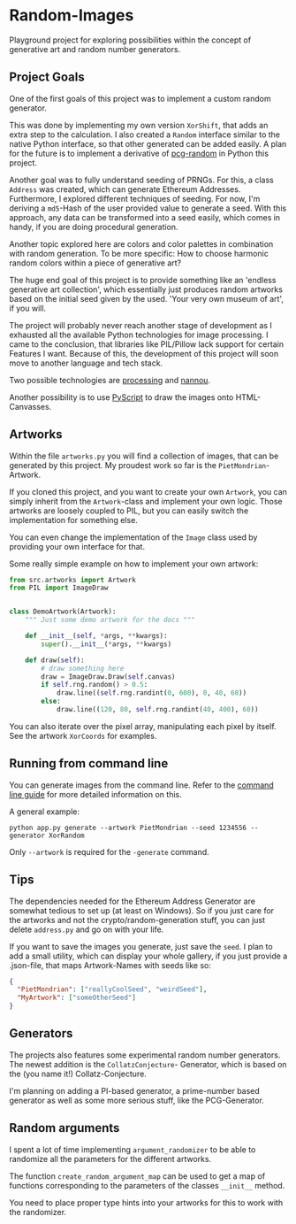 # Random-Images

Playground project for exploring possibilities within the concept of generative art and random number generators.

## Project Goals

One of the first goals of this project was to implement a custom random generator.

This was done by implementing my own version `XorShift`, that adds an extra step to the calculation. I also created a 
`Random` interface similar to the native Python interface, so that other generated can be added easily. A plan for the
future is to implement a derivative of [pcg-random](https://www.pcg-random.org/) in Python this project.

Another goal was to fully understand seeding of PRNGs. For this, a class `Address` was created, which can generate
Ethereum Addresses. Furthermore, I explored different techniques of seeding. For now, I'm deriving  a `md5`-Hash of the
user provided value to generate a seed. With this approach, any data can be transformed into a seed easily, which comes
in handy, if you are doing procedural generation.

Another topic explored here are colors and color palettes in combination with random generation. To be more specific:
How to choose harmonic random colors within a piece of generative art?

The huge end goal of this project is to provide something like an 'endless generative art collection', which essentially
just produces random artworks based on the initial seed given by the used.
'Your very own museum of art', if you will.

The project will probably never reach another stage of development as I exhausted all the available Python technologies
for image processing. I came to the conclusion, that libraries like PIL/Pillow lack support for certain Features I want.
Because of this, the development of this project will soon move to another language and tech stack.

Two possible technologies are [processing](https://processing.org/) and [nannou](https://nannou.cc/). 

Another possibility is to use [PyScript](https://pyscript.net/) to draw the images onto HTML-Canvasses.

## Artworks

Within the file `artworks.py` you will find a collection of images, that can be generated by this project.
My proudest work so far is the `PietMondrian`-Artwork.

If you cloned this project, and you want to create your own `Artwork`, you can simply inherit from the `Artwork`-class
and implement your own logic. Those artworks are loosely coupled to PIL, but you can easily switch the implementation
for something else.

You can even change the implementation of the `Image` class used by providing your own interface for that.

Some really simple example on how to implement your own artwork:

```python
from src.artworks import Artwork
from PIL import ImageDraw


class DemoArtwork(Artwork):
    """ Just some demo artwork for the docs """

    def __init__(self, *args, **kwargs):
        super().__init__(*args, **kwargs)

    def draw(self):
        # draw something here
        draw = ImageDraw.Draw(self.canvas)
        if self.rng.random() > 0.5:
            draw.line((self.rng.randint(0, 600), 0, 40, 60))
        else:
            draw.line((120, 80, self.rng.randint(40, 400), 60))
```

You can also iterate over the pixel array, manipulating each pixel by itself. See the artwork `XorCoords` for examples.


## Running from command line

You can generate images from the command line. Refer to the [command line guide](./arguments.md) for more detailed
information on this.

A general example:

```shell
python app.py generate --artwork PietMondrian --seed 1234556 --generator XorRandom
```

Only `--artwork` is required for the `-generate` command.

## Tips

The dependencies needed for the Ethereum Address Generator are somewhat tedious to set up (at least on Windows).
So if you just care for the artworks and not the crypto/random-generation stuff, you can just delete `address.py` and go
on with your life.

If you want to save the images you generate, just save the `seed`. I plan to add a small utility, which can display your
whole gallery, if you just provide a .json-file, that maps Artwork-Names with seeds like so:

```json
{
  "PietMondrian": ["reallyCoolSeed", "weirdSeed"],
  "MyArtwork": ["someOtherSeed"]
}
```

## Generators

The projects also features some experimental random number generators. The newest addition is the `CollatzConjecture`-
Generator, which is based on the (you name it!) Collatz-Conjecture.

I'm planning on adding a PI-based generator, a prime-number based generator as well as some more serious stuff, like
the PCG-Generator.

## Random arguments

I spent a lot of time implementing `argument_randomizer` to be able to randomize all the parameters for the different
artworks.

The function `create_random_argument_map` can be used to get a map of functions corresponding to the parameters of the
classes `__init__` method.

You need to place proper type hints into your artworks for this to work with the randomizer.

